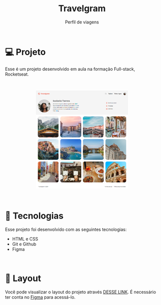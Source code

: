 <h1 align="center">Travelgram</h1>
<p align="center">Perfil de viagens</p>

<br>

# 💻 Projeto

<p>Esse é um projeto desenvolvido em aula na formação Full-stack, Rocketseat.</p>

<br>

<p align="center">
  <img alt="projeto DevLinks" src="assets/Travelgram.png" width="60%">
  
</p>

<br>

# 🚀 Tecnologias

Esse projeto foi desenvolvido com as seguintes tecnologias:

- HTML e CSS
- Git e Github
- Figma

<br>

# 🔖 Layout

Você pode visualizar o layout do projeto através [DESSE LINK](https://www.figma.com/design/rkRzcMCHKCx7mceDGXYGrK/Perfil-de-viagens-(Community)?node-id=0-1&node-type=canvas&t=dFK5E3xdAl24Bv3D-0). É necessário ter conta no [Figma](https://figma.com) para acessá-lo.
